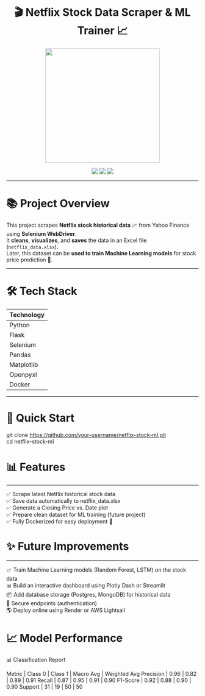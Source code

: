 <h1 align="center">
  🎬 Netflix Stock Data Scraper & ML Trainer 📈
</h1>

<p align="center">
  <img src="https://media.giphy.com/media/f9k1tV7HyORcngKF8v/giphy.gif" width="300" />
</p>

<p align="center">
  <a href="https://www.python.org/"><img src="https://img.shields.io/badge/Python-3.9-blue?style=for-the-badge&logo=python&logoColor=white" /></a>
  <a href="#"><img src="https://img.shields.io/badge/Selenium-Automation-brightgreen?style=for-the-badge&logo=selenium&logoColor=white" /></a>
  <a href="#"><img src="https://img.shields.io/badge/Docker-Ready-blue?style=for-the-badge&logo=docker&logoColor=white" /></a>
</p>

---

# 📚 Project Overview

This project scrapes **Netflix stock historical data** 📈 from Yahoo Finance using **Selenium WebDriver**.  
It **cleans**, **visualizes**, and **saves** the data in an Excel file (`netflix_data.xlsx`).  
Later, this dataset can be **used to train Machine Learning models** for stock price prediction 🎯.

---

# 🛠️ Tech Stack

| Technology     
|:---------------
| Python         |
| Flask          | 
| Selenium       |
| Pandas         | 
| Matplotlib     |
| Openpyxl       |
| Docker         |

---

# 🚀 Quick Start

git clone https://github.com/your-username/netflix-stock-ml.git   
cd netflix-stock-ml  


# 📊 Features
____________________________________________________________________
✅ Scrape latest Netflix historical stock data  
✅ Save data automatically to netflix_data.xlsx  
✅ Generate a Closing Price vs. Date plot  
✅ Prepare clean dataset for ML training (future project)  
✅ Fully Dockerized for easy deployment 🚀  



# ✨ Future Improvements
_____________________________________________________________________
📈 Train Machine Learning models (Random Forest, LSTM) on the stock data  
📊 Build an interactive dashboard using Plotly Dash or Streamlit  
📦 Add database storage (Postgres, MongoDB) for historical data  
🔐 Secure endpoints (authentication)  
🌎 Deploy online using Render or AWS Lightsail  

# 📈 Model Performance
📊 Classification Report

Metric | Class 0 | Class 1 | Macro Avg | Weighted Avg
Precision | 0.96 | 0.82 | 0.89 | 0.91
Recall | 0.87 | 0.95 | 0.91 | 0.90
F1-Score | 0.92 | 0.88 | 0.90 | 0.90
Support | 31 | 19 | 50 | 50

